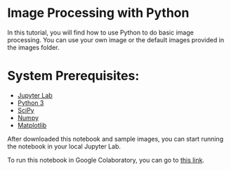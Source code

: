 # Image Processing with Python
In this tutorial, you will find how to use Python to do basic image processing. You can use your own image or the default images provided in the images folder. 

# System Prerequisites:
- [Jupyter Lab](https://jupyter.org/)
- [Python 3](https://www.python.org/downloads/)
- [SciPy](https://www.scipy.org/)
- [Numpy](https://numpy.org/)
- [Matplotlib](https://matplotlib.org/)

After downloaded this notebook and sample images, you can start running the notebook in your local Jupyter Lab. 

To run this notebook in Google Colaboratory, you can go to [this link](https://colab.research.google.com/github/Mengdi-hub/planet_image_processing).
